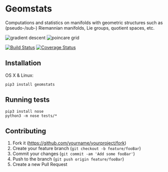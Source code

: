# Geomstats

Computations and statistics on manifolds with geometric structures such as (pseudo-/sub-) Riemannian manifolds, Lie groups, quotient spaces, etc.

![gradient descent](https://raw.githubusercontent.com/ninamiolane/geomstats/master/examples/pngs/gradient_descent.png)
![poincare grid](https://raw.githubusercontent.com/ninamiolane/geomstats/master/examples/pngs/h2_grid.png)

[![Build Status](https://travis-ci.org/ninamiolane/geomstats.svg?branch=master)](https://travis-ci.org/ninamiolane/geomstats)  [![Coverage Status](https://codecov.io/gh/ninamiolane/geomstats/branch/master/graph/badge.svg)](https://codecov.io/gh/ninamiolane/geomstats)

## Installation

OS X & Linux:

```
pip3 install geomstats
```

## Running tests

```
pip3 install nose
python3 -m nose tests/*
```

## Contributing

1. Fork it (<https://github.com/yourname/yourproject/fork>)
2. Create your feature branch (`git checkout -b feature/fooBar`)
3. Commit your changes (`git commit -am 'Add some fooBar'`)
4. Push to the branch (`git push origin feature/fooBar`)
5. Create a new Pull Request
